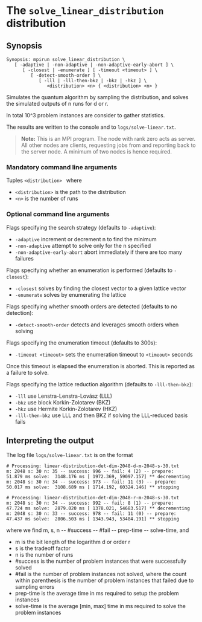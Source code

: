 # The <code>solve_linear_distribution</code> distribution

## Synopsis
```console
Synopsis: mpirun solve_linear_distribution \
   [ -adaptive | -non-adaptive | -non-adaptive-early-abort ] \
      [ -closest | -enumerate ] [ -timeout <timeout> ] \
         [ -detect-smooth-order ] \
            [ -lll | -lll-then-bkz | -bkz | -hkz ] \
               <distribution> <n> { <distribution> <n> }
```

Simulates the quantum algorithm by sampling the distribution, and solves the simulated outputs of n runs for d or r.

In total 10^3 problem instances are consider to gather statistics.

The results are written to the console and to <code>logs/solve-linear.txt</code>.

> <b>Note:</b> This is an MPI program. The node with rank zero acts as server. All other nodes are clients, requesting jobs from and reporting back to the server node. A minimum of two nodes is hence required.

### Mandatory command line arguments
Tuples <code>\<distribution\> <n></code> where
- <code>\<distribution\></code> is the path to the distribution
- <code>\<n\></code> is the number of runs

### Optional command line arguments
Flags specifying the search strategy (defaults to <code>-adaptive</code>):
- <code>-adaptive</code> increment or decrement n to find the minimum
- <code>-non-adaptive</code> attempt to solve only for the n specified
- <code>-non-adaptive-early-abort</code> abort immediately if there are too many failures

Flags specifying whether an enumeration is performed (defaults to <code>-closest</code>):
- <code>-closest</code> solves by finding the closest vector to a given lattice vector
- <code>-enumerate</code> solves by enumerating the lattice

Flags specifying whether smooth orders are detected (defaults to no detection):
- <code>-detect-smooth-order</code> detects and leverages smooth orders when solving

Flags specifying the enumeration timeout (defaults to 300s):
- <code>-timeout \<timeout\></code> sets the enumeration timeout to <code>\<timeout\></code> seconds

Once this timeout is elapsed the enumeration is aborted. This is reported as a failure to solve.

Flags specifying the lattice reduction algorithm (defaults to <code>-lll-then-bkz</code>):
- <code>-lll</code> use Lenstra-Lenstra-Lovász (LLL)
- <code>-bkz</code> use block Korkin-Zolotarev (BKZ)
- <code>-hkz</code> use Hermite Korkin-Zolotarev (HKZ)
- <code>-lll-then-bkz</code> use LLL and then BKZ if solving the LLL-reduced basis fails

## Interpreting the output
The log file <code>logs/solve-linear.txt</code> is on the format
```
# Processing: linear-distribution-det-dim-2048-d-m-2048-s-30.txt
m: 2048 s: 30 n: 35 -- success: 996 -- fail: 4 (2) -- prepare:    51.879 ms solve:  3148.176 ms [ 1972.369, 59097.157] ** decrementing
m: 2048 s: 30 n: 34 -- success: 973 -- fail: 11 (3) -- prepare:    50.017 ms solve:  3108.689 ms [ 1714.192, 60324.146] ** stopping

# Processing: linear-distribution-det-dim-2048-r-m-2048-s-30.txt
m: 2048 s: 30 n: 34 -- success: 992 -- fail: 8 (1) -- prepare:    47.724 ms solve:  2879.020 ms [ 1378.021, 54683.517] ** decrementing
m: 2048 s: 30 n: 33 -- success: 978 -- fail: 11 (0) -- prepare:    47.437 ms solve:  2806.503 ms [ 1343.943, 53484.191] ** stopping
```
where we find m, s, n -- #success -- #fail -- prep-time -- solve-time, and
- m is the bit length of the logarithm d or order r
- s is the tradeoff factor
- n is the number of runs
- #success is the number of problem instances that were successfully solved
- #fail is the number of problem instances not solved, where the count within parenthesis is the number of problem instances that failed due to sampling errors
- prep-time is the average time in ms required to setup the problem instances
- solve-time is the average [min, max] time in ms required to solve the problem instances
